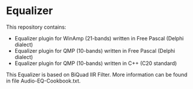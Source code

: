 # Equalizer
This repository contains:
- Equalizer plugin for WinAmp (21-bands) written in Free Pascal (Delphi dialect)
- Equalizer plugin for QMP (10-bands) written in Free Pascal (Delphi dialect)
- Equalizer plugin for QMP (10-bands) written in C++ (C20 standard)

This Equalizer is based on BiQuad IIR Filter.
More information can be found in file Audio-EQ-Cookbook.txt.
